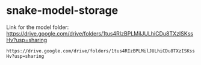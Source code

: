 # snake-model-storage
Link for the model folder: https://drive.google.com/drive/folders/1tus4RIzBPLMilJULhiCDu8TXzISKssHv?usp=sharing

```https://drive.google.com/drive/folders/1tus4RIzBPLMilJULhiCDu8TXzISKssHv?usp=sharing```
